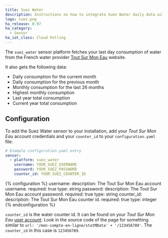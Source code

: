 ```yaml
---
title: Suez Water
description: Instructions on how to integrate Suez Water daily data within Home Assistant.
logo: suez.png
ha_release: 0.97
ha_category:
  - Sensor
ha_iot_class: Cloud Polling
---
```


The `suez_water` sensor platform fetches your last day consumption of water from the French water provider [Tout Sur Mon Eau](https://www.toutsurmoneau.fr) website.

It also gets the following data:

- Daily consumption for the current month
- Daily consumption for the previous month
- Monthly consumption for the last 26 months
- Highest monthly consumption
- Last year total consumption
- Current year total consumption

## Configuration

To add the Suez Water sensor to your installation, add your _Tout Sur Mon Eau_ account credentials and your `counter_id` to your `configuration.yaml` file:

```yaml
# Example configuration.yaml entry
sensor:
  - platform: suez_water
    username: YOUR_SUEZ_USERNAME
    password: YOUR_SUEZ_PASSWORD
    counter_id: YOUR_SUEZ_COUNTER_ID
```

{% configuration %}
username:
  description: The Tout Sur Mon Eau account username.
  required: true
  type: string
password:
  description: The Tout Sur Mon Eau account password.
  required: true
  type: string
counter_id:
  description: The Tout Sur Mon Eau counter id. 
  required: true
  type: integer
{% endconfiguration %}

`counter_id` is the water counter id. It can be found on your _Tout Sur Mon Eau_ [user account](https://www.toutsurmoneau.fr/mon-compte-en-ligne/historique-de-consommation-tr). Look in the source code of the page for something similar to `url: '/mon-compte-en-ligne/statMData' + '/123456789'`. The `counter_id` in this case is `123456789`.
